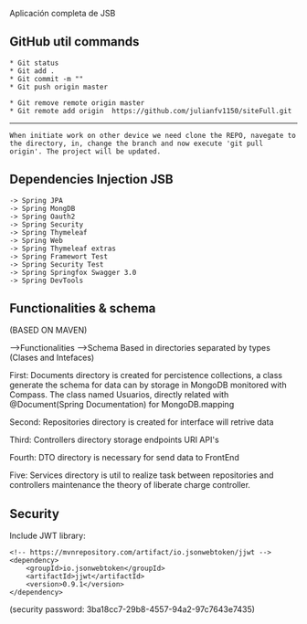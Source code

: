 Aplicación completa de JSB

## GitHub util commands
    * Git status
    * Git add .
    * Git commit -m ""
    * Git push origin master
    
    * Git remove remote origin master
    * Git remote add origin  https://github.com/julianfv1150/siteFull.git

----------------
    When initiate work on other device we need clone the REPO, navegate to the directory, in, change the branch and now execute 'git pull origin'. The project will be updated.

## Dependencies Injection JSB
    -> Spring JPA
    -> Spring MongDB
    -> Spring Oauth2
    -> Spring Security
    -> Spring Thymeleaf
    -> Spring Web
    -> Spring Thymeleaf extras
    -> Spring Framewort Test
    -> Spring Security Test
    -> Spring Springfox Swagger 3.0
    -> Spring DevTools

## Functionalities & schema
(BASED ON MAVEN)    

-->Functionalities
-->Schema
Based in directories separated by types (Clases and Intefaces)

First:
Documents directory is created for percistence collections, a class generate the schema for data can by storage in MongoDB monitored with Compass.
The class named Usuarios, directly related with @Document(Spring Documentation) for MongoDB.mapping

Second:
Repositories directory is created for interface will retrive data

Third:
Controllers directory storage endpoints URI API's

Fourth:
DTO directory is necessary for send data to FrontEnd

Five:
Services directory is util to realize task between repositories and controllers maintenance the theory of liberate charge controller.


## Security
Include JWT library:

    <!-- https://mvnrepository.com/artifact/io.jsonwebtoken/jjwt -->
    <dependency>
        <groupId>io.jsonwebtoken</groupId>
        <artifactId>jjwt</artifactId>
        <version>0.9.1</version>
    </dependency>

(security password: 3ba18cc7-29b8-4557-94a2-97c7643e7435)


